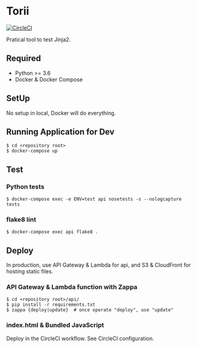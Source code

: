 # Torii
[![CircleCI](https://circleci.com/gh/shirakiya/torii.svg?style=svg)](https://circleci.com/gh/shirakiya/torii)  
  
Pratical tool to test Jinja2.


## Required
- Python >= 3.6
- Docker & Docker Compose


## SetUp
No setup in local, Docker will do everything.


## Running Application for Dev
```
$ cd <repository root>
$ docker-compose up
```


## Test
### Python tests
```
$ docker-compose exec -e ENV=test api nosetests -s --nologcapture tests
```

### flake8 lint
```
$ docker-compose exec api flake8 .
```


## Deploy
In production, use API Gateway & Lambda for api, and S3 & CloudFront for hosting static files.


### API Gateway & Lambda function with Zappa
```
$ cd <repository root>/api/
$ pip install -r requirements.txt
$ zappa {deploy|update}  # once operate "deploy", use "update"
```


### index.html & Bundled JavaScript
Deploy in the CircleCI workflow. See CircleCI configuration.
